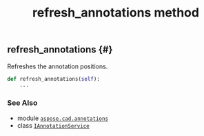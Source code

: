 ﻿---
title: refresh_annotations method
second_title: Aspose.CAD for Python via .NET API References
description: 
type: docs
weight: 60
url: /python-net/aspose.cad.annotations/iannotationservice/refresh_annotations/
is_root: false
---

## refresh_annotations {#}

Refreshes the annotation positions.



```python
def refresh_annotations(self):
    ...
```





### See Also
* module [`aspose.cad.annotations`](../../)
* class [`IAnnotationService`](/cad/python-net/aspose.cad.annotations/iannotationservice)
